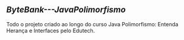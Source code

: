 ## _ByteBank---JavaPolimorfismo_
Todo o projeto criado ao longo do curso Java Polimorfismo: Entenda Herança e Interfaces pelo Edutech.
